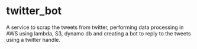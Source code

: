 # twitter_bot
A service to scrap the tweets from twitter, performing data processing in AWS using lambda, S3, dynamo db and creating a bot to reply to the tweets using a twitter handle.
